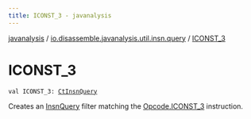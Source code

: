 ```yaml
---
title: ICONST_3 - javanalysis
---
```


[javanalysis](../index.html) / [io.disassemble.javanalysis.util.insn.query](index.html) / [ICONST_3](./-i-c-o-n-s-t_3.html)

# ICONST_3

`val ICONST_3: `[`CtInsnQuery`](-ct-insn-query/index.html)

Creates an [InsnQuery](-insn-query/index.html) filter matching the [Opcode.ICONST_3](#) instruction.

